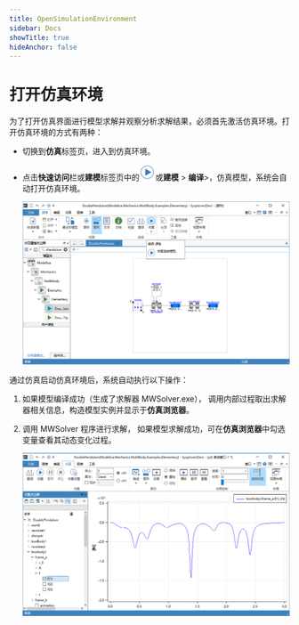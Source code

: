 ```yaml
---
title: OpenSimulationEnvironment
sidebar: Docs
showTitle: true
hideAnchor: false
---
```

# 打开仿真环境

为了打开仿真界面进行模型求解并观察分析求解结果，必须首先激活仿真环境。打开仿真环境的方式有两种：

- 切换到**仿真**标签页，进入到仿真环境。
- 点击**快速访问**栏或**建模**标签页中的<img src="OpenSimulationEnvironment.assets/仿真图标.png" alt="image-20201207153855186" style="zoom:67%;" />或**建模** > **编译**>，仿真模型，系统会自动打开仿真环境。

  <img src="OpenSimulationEnvironment.assets/仿真当前模型.png" alt="仿真当前模型" style="zoom:67%;" />

通过仿真启动仿真环境后，系统自动执行以下操作：

1. 如果模型编译成功（生成了求解器 MWSolver.exe）， 调用内部过程取出求解器相关信息，构造模型实例并显示于**仿真浏览器**。

2. 调用 MWSolver 程序进行求解， 如果模型求解成功，可在**仿真浏览器**中勾选变量查看其动态变化过程。 

   <img src="OpenSimulationEnvironment.assets/查看仿真结果.png" alt="image-20210122101229035" style="zoom:67%;" />

